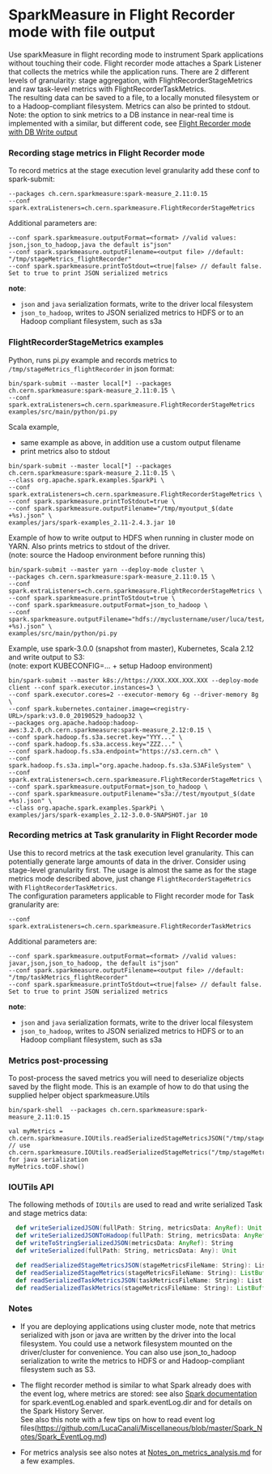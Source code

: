 # SparkMeasure in Flight Recorder mode with file output

Use sparkMeasure in flight recording mode to instrument Spark applications without touching their code.
Flight recorder mode attaches a Spark Listener that collects the metrics while the application runs.
There are 2 different levels of granularity: stage aggregation, with FlightRecorderStageMetrics and
raw task-level metrics with FlightRecorderTaskMetrics.  
The resulting data can be saved to a file, to a locally monuted filesystem or to a Hadoop-compliant filesystem.
Metrics can also be printed to stdout.  
Note: the option to sink metrics to a DB instance in near-real time is implemented with a similar, but
different code, see [Flight Recorder mode with DB Write output](Flight_record_DBwrite.md)

### Recording stage metrics in Flight Recorder mode
To record metrics at the stage execution level granularity add these conf to spark-submit: 
   ```
   --packages ch.cern.sparkmeasure:spark-measure_2.11:0.15
   --conf spark.extraListeners=ch.cern.sparkmeasure.FlightRecorderStageMetrics
   ```
Additional parameters are:
   ```
   --conf spark.sparkmeasure.outputFormat=<format> //valid values: json,json_to_hadoop,java the default is"json"
   --conf spark.sparkmeasure.outputFilename=<output file> //default: "/tmp/stageMetrics_flightRecorder"
   --conf spark.sparkmeasure.printToStdout=<true|false> // default false. Set to true to print JSON serialized metrics
   ```
**note**:
  - `json` and `java` serialization formats, write to the driver local filesystem
  - `json_to_hadoop`, writes to JSON serialized metrics to  HDFS or to an Hadoop compliant filesystem, such as s3a
    
### FlightRecorderStageMetrics examples ###
Python, runs pi.py example and records metrics to `/tmp/stageMetrics_flightRecorder` in json format:
```
bin/spark-submit --master local[*] --packages ch.cern.sparkmeasure:spark-measure_2.11:0.15 \
--conf spark.extraListeners=ch.cern.sparkmeasure.FlightRecorderStageMetrics examples/src/main/python/pi.py
```

Scala example,  
- same example as above, in addition use a custom output filename
- print metrics also to stdout
```
bin/spark-submit --master local[*] --packages ch.cern.sparkmeasure:spark-measure_2.11:0.15 \
--class org.apache.spark.examples.SparkPi \
--conf spark.extraListeners=ch.cern.sparkmeasure.FlightRecorderStageMetrics \
--conf spark.sparkmeasure.printToStdout=true \
--conf spark.sparkmeasure.outputFilename="/tmp/myoutput_$(date +%s).json" \
examples/jars/spark-examples_2.11-2.4.3.jar 10
```

Example of how to write output to HDFS when running in cluster mode on YARN. Also prints metrics to stdout of the driver.  
(note: source the Hadoop environment before running this)
```
bin/spark-submit --master yarn --deploy-mode cluster \
--packages ch.cern.sparkmeasure:spark-measure_2.11:0.15 \
--conf spark.extraListeners=ch.cern.sparkmeasure.FlightRecorderStageMetrics \
--conf spark.sparkmeasure.printToStdout=true \
--conf spark.sparkmeasure.outputFormat=json_to_hadoop \
--conf spark.sparkmeasure.outputFilename="hdfs://myclustername/user/luca/test/myoutput_$(date +%s).json" \
examples/src/main/python/pi.py
```

Example, use spark-3.0.0 (snapshot from master), Kubernetes, Scala 2.12 and write output to S3:  
(note: export KUBECONFIG=... + setup Hadoop environment)
```
bin/spark-submit --master k8s://https://XXX.XXX.XXX.XXX --deploy-mode client --conf spark.executor.instances=3 \
--conf spark.executor.cores=2 --executor-memory 6g --driver-memory 8g \
--conf spark.kubernetes.container.image=<registry-URL>/spark:v3.0.0_20190529_hadoop32 \
--packages org.apache.hadoop:hadoop-aws:3.2.0,ch.cern.sparkmeasure:spark-measure_2.12:0.15 \
--conf spark.hadoop.fs.s3a.secret.key="YYY..." \
--conf spark.hadoop.fs.s3a.access.key="ZZZ..." \
--conf spark.hadoop.fs.s3a.endpoint="https://s3.cern.ch" \
--conf spark.hadoop.fs.s3a.impl="org.apache.hadoop.fs.s3a.S3AFileSystem" \
--conf spark.extraListeners=ch.cern.sparkmeasure.FlightRecorderStageMetrics \
--conf spark.sparkmeasure.outputFormat=json_to_hadoop \
--conf spark.sparkmeasure.outputFilename="s3a://test/myoutput_$(date +%s).json" \
--class org.apache.spark.examples.SparkPi \
examples/jars/spark-examples_2.12-3.0.0-SNAPSHOT.jar 10
```


### Recording metrics at Task granularity in Flight Recorder mode
Use this to record metrics at the task execution level granularity.
This can potentially generate large amounts of data in the driver. 
Consider using stage-level granularity first.
The usage is almost the same as for the stage metrics mode described above, just change 
`FlightRecorderStageMetrics` with `FlightRecorderTaskMetrics`.  
The configuration parameters applicable to Flight recorder mode for Task granularity are:  

   ```
   --conf spark.extraListeners=ch.cern.sparkmeasure.FlightRecorderTaskMetrics
   ```
Additional parameters are:

   ```
   --conf spark.sparkmeasure.outputFormat=<format> //valid values: javar,json,json_to_hadoop, the default is"json"
   --conf spark.sparkmeasure.outputFilename=<output file> //default: "/tmp/taskMetrics_flightRecorder"
   --conf spark.sparkmeasure.printToStdout=<true|false> // default false. Set to true to print JSON serialized metrics
   ```
**note**:
  - `json` and `java` serialization formats, write to the driver local filesystem
  - `json_to_hadoop`, writes to JSON serialized metrics to  HDFS or to an Hadoop compliant filesystem, such as s3a
    
  
### Metrics post-processing

To post-process the saved metrics you will need to deserialize objects saved by the flight mode. 
This is an example of how to do that using the supplied helper object sparkmeasure.Utils

```
bin/spark-shell  --packages ch.cern.sparkmeasure:spark-measure_2.11:0.15

val myMetrics = ch.cern.sparkmeasure.IOUtils.readSerializedStageMetricsJSON("/tmp/stageMetrics_flightRecorder")
// use ch.cern.sparkmeasure.IOUtils.readSerializedStageMetrics("/tmp/stageMetrics.serialized") for java serialization
myMetrics.toDF.show()
```

### IOUTils API
The following methods of `IOUtils` are used to read and write serialized Task and stage metrics data:
```scala
  def writeSerializedJSON(fullPath: String, metricsData: AnyRef): Unit = 
  def writeSerializedJSONToHadoop(fullPath: String, metricsData: AnyRef, conf: SparkConf): Unit 
  def writeToStringSerializedJSON(metricsData: AnyRef): String
  def writeSerialized(fullPath: String, metricsData: Any): Unit

  def readSerializedStageMetricsJSON(stageMetricsFileName: String): List[StageVals]
  def readSerializedStageMetrics(stageMetricsFileName: String): ListBuffer[StageVals]
  def readSerializedTaskMetricsJSON(taskMetricsFileName: String): List[TaskVals]
  def readSerializedTaskMetrics(stageMetricsFileName: String): ListBuffer[TaskVals]
```

### Notes

- If you are deploying applications using cluster mode, note that metrics serialized with json or java
 are written by the driver into the local filesystem.  You could use a network filesystem mounted on the driver/cluster for convenience. 
 You can also use json_to_hadoop serialization to write the metrics to HDFS or and Hadoop-compliant filesystem such as S3.

- The flight recorder method is similar to what Spark already does with the event log, where metrics are
stored: see also [Spark documentation](https://spark.apache.org/docs/latest/monitoring.html) for spark.eventLog.enabled and spark.eventLog.dir and for details on 
the Spark History Server.  
See also this note with a few tips on how to read event log files(https://github.com/LucaCanali/Miscellaneous/blob/master/Spark_Notes/Spark_EventLog.md)  

- For metrics analysis see also notes at  [Notes_on_metrics_analysis.md](Notes_on_metrics_analysis.md) for a few examples.
